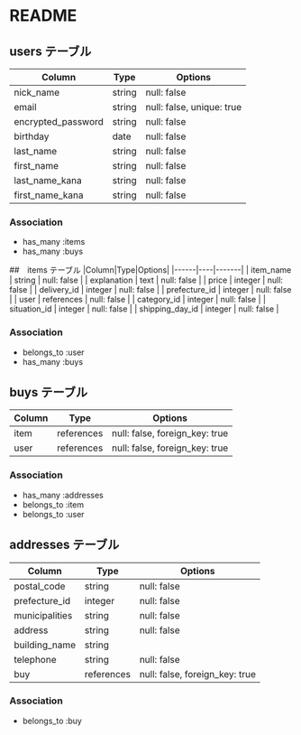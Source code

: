 # README

## users テーブル
|Column|Type|Options|
|------|----|-------|
| nick_name             | string | null: false     |
| email                 | string | null: false, unique: true |
| encrypted_password    | string | null: false     |
| birthday              | date   | null: false     |
| last_name             | string | null: false     |
| first_name            | string | null: false     |
| last_name_kana        | string | null: false     |
| first_name_kana       | string | null: false     |

### Association
- has_many :items
- has_many :buys



##　items テーブル
|Column|Type|Options|
|------|----|-------|
| item_name          | string     | null: false    |
| explanation        | text       | null: false    |
| price              | integer    | null: false    |
| delivery_id        | integer    | null: false    |
| prefecture_id      | integer    | null: false    |
| user               | references | null: false    |
| category_id        | integer    | null: false    |
| situation_id       | integer    | null: false    |
| shipping_day_id    | integer    | null: false    |

### Association
- belongs_to :user
- has_many :buys



## buys テーブル
|Column|Type|Options|
|------|----|-------|
| item               | references | null: false, foreign_key: true    |
| user               | references | null: false, foreign_key: true    |

### Association
- has_many :addresses
- belongs_to :item
- belongs_to :user



## addresses テーブル
|Column|Type|Options|
|------|----|-------|
| postal_code        | string     | null: false          |
| prefecture_id      | integer    | null: false          |
| municipalities     | string     | null: false          |
| address            | string     | null: false          |
| building_name      | string     |                      |
| telephone          | string     | null: false          |
| buy                | references | null: false, foreign_key: true    |

### Association
- belongs_to :buy